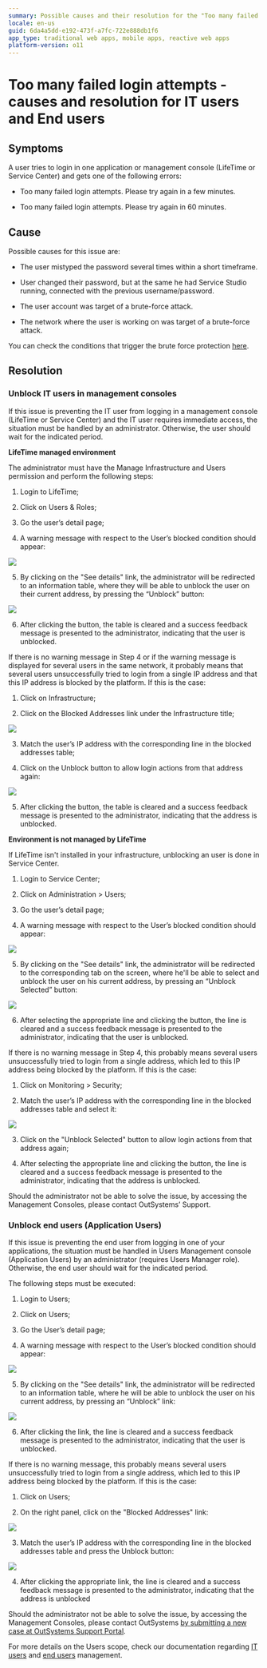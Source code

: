 ```yaml
---
summary: Possible causes and their resolution for the "Too many failed login attempts" error
locale: en-us
guid: 6da4a5dd-e192-473f-a7fc-722e888db1f6
app_type: traditional web apps, mobile apps, reactive web apps
platform-version: o11
---
```


# Too many failed login attempts - causes and resolution for IT users and End users

## Symptoms

A user tries to login in one application or management console (LifeTime or Service Center) and gets one of the following errors:

* Too many failed login attempts. Please try again in a few minutes.

* Too many failed login attempts. Please try again in 60 minutes.

## Cause

Possible causes for this issue are:

* The user mistyped the password several times within a short timeframe.

* User changed their password, but at the same he had Service Studio running, connected with the previous username/password.

* The user account was target of a brute-force attack.

* The network where the user is working on was target of a brute-force attack.

You can check the conditions that trigger the brute force protection [here](https://success.outsystems.com/Documentation/11/Managing_the_Applications_Lifecycle/Secure_the_Applications/Protection_against_Brute_Force_Attacks).

## Resolution

### Unblock IT users in management consoles

If this issue is preventing the IT user from logging in a management console (LifeTime or Service Center) and the IT user requires immediate access, the situation must be handled by an administrator. Otherwise, the user should wait for the indicated period.

**LifeTime managed environment**

The administrator must have the Manage Infrastructure and Users permission and perform the following steps:

1. Login to LifeTime;

2. Click on Users & Roles;

3. Go the user’s detail page;

4. A warning message with respect to the User’s blocked condition should appear:

![](images/too-many-failed-login_0.png)
 

5. By clicking on the "See details" link, the administrator will be redirected to an information table, where they will be able to unblock the user on their current address, by pressing the “Unblock” button:

![](images/too-many-failed-login_1.png)
 

6. After clicking the button, the table is cleared and a success feedback message is presented to the administrator, indicating that the user is unblocked.

If there is no warning message in Step 4 or if the warning message is displayed for several users in the same network, it probably means that several users unsuccessfully tried to login from a single IP address and that this IP address is blocked by the platform. If this is the case:

1. Click on Infrastructure;

2. Click on the Blocked Addresses link under the Infrastructure title;

![](images/too-many-failed-login_2.png)
 

3. Match the user’s IP address with the corresponding line in the blocked addresses table;

4. Click on the Unblock button to allow login actions from that address again:

![](images/too-many-failed-login_3.png)
 

5. After clicking the button, the table is cleared and a success feedback message is presented to the administrator, indicating that the address is unblocked.

 

**Environment is not managed by LifeTime**

If LifeTime isn't installed in your infrastructure, unblocking an user is done in Service Center.

1. Login to Service Center;

2. Click on Administration > Users;

3. Go the user’s detail page;

4. A warning message with respect to the User’s blocked condition should appear:

 ![](images/too-many-failed-login_4.png)
 

5. By clicking on the "See details" link, the administrator will be redirected to the corresponding tab on the screen, where he'll be able to select and unblock the user on his current address, by pressing an “Unblock Selected” button:

![](images/too-many-failed-login_5.png)
 

6. After selecting the appropriate line and clicking the button, the line is cleared and a success feedback message is presented to the administrator, indicating that the user is unblocked.

If there is no warning message in Step 4, this probably means several users unsuccessfully tried to login from a single address, which led to this IP address being blocked by the platform. If this is the case:

1. Click on Monitoring > Security;

2. Match the user’s IP address with the corresponding line in the blocked addresses table and select it:

![](images/too-many-failed-login_6.png)
 

3. Click on the "Unblock Selected" button to allow login actions from that address again;

4. After selecting the appropriate line and clicking the button, the line is cleared and a success feedback message is presented to the administrator, indicating that the address is unblocked.

Should the administrator not be able to solve the issue, by accessing the Management Consoles, please contact OutSystems’ Support.

### Unblock end users (Application Users)

If this issue is preventing the end user from logging in one of your applications, the situation must be handled in Users Management console (Application Users) by an administrator (requires Users Manager role). Otherwise, the end user should wait for the indicated period.

The following steps must be executed:

1. Login to Users;

2. Click on Users;

3. Go the User’s detail page;

4. A warning message with respect to the User’s blocked condition should appear:

![](images/too-many-failed-login_7.png)
 

5. By clicking on the "See details" link, the administrator will be redirected to an information table, where he will be able to unblock the user on his current address, by pressing an “Unblock” link:

![](images/too-many-failed-login_8.png)
 

6. After clicking the link, the line is cleared and a success feedback message is presented to the administrator, indicating that the user is unblocked.

If there is no warning message, this probably means several users unsuccessfully tried to login from a single address, which led to this IP address being blocked by the platform. If this is the case:

1. Click on Users;

2. On the right panel, click on the "Blocked Addresses" link:

![](images/too-many-failed-login_9.png)
 

3. Match the user’s IP address with the corresponding line in the blocked addresses table and press the Unblock button:

![](images/too-many-failed-login_10.png)
 

4. After clicking the appropriate link, the line is cleared and a success feedback message is presented to the administrator, indicating that the address is unblocked

Should the administrator not be able to solve the issue, by accessing the Management Consoles, please contact OutSystems [by submitting a new case at OutSystems Support Portal](https://www.outsystems.com/goto/submit-support-case).

For more details on the Users scope, check our documentation regarding [IT users](https://success.outsystems.com/documentation/11/managing_the_applications_lifecycle/manage_it_users/) and [end users](https://success.outsystems.com/documentation/11/developing_an_application/secure_the_application/end_users/configure_the_administrator_user_of_the_users_app/) management.




